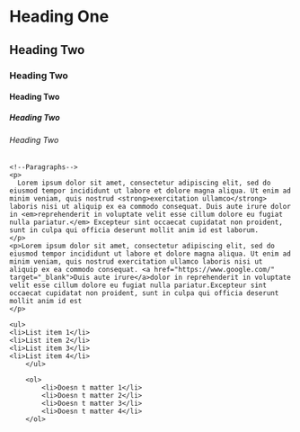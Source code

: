 <!DOCTYPE html>
<html>
<head>
	<title>HTML Cheat Sheet</title>
</head>
<body>
	<!--Headings-->
	<h1>Heading One</h1>
	<h2>Heading Two</h2>
	<h3>Heading Two</h3>
	<h4>Heading Two</h4>
	<h5>Heading Two</h5>
	<h6>Heading Two</h6>
	
	<!--Paragraphs-->
	<p>
	  Lorem ipsum dolor sit amet, consectetur adipiscing elit, sed do eiusmod tempor incididunt ut labore et dolore magna aliqua. Ut enim ad minim veniam, quis nostrud <strong>exercitation ullamco</strong> laboris nisi ut aliquip ex ea commodo consequat. Duis aute irure dolor in <em>reprehenderit in voluptate velit esse cillum dolore eu fugiat nulla pariatur.</em> Excepteur sint occaecat cupidatat non proident, sunt in culpa qui officia deserunt mollit anim id est laborum.
	</p>
	<p>Lorem ipsum dolor sit amet, consectetur adipiscing elit, sed do eiusmod tempor incididunt ut labore et dolore magna aliqua. Ut enim ad minim veniam, quis nostrud exercitation ullamco laboris nisi ut aliquip ex ea commodo consequat. <a href="https://www.google.com/" target="_blank">Duis aute irure</a>dolor in reprehenderit in voluptate velit esse cillum dolore eu fugiat nulla pariatur.Excepteur sint occaecat cupidatat non proident, sunt in culpa qui officia deserunt mollit anim id est 
	</p>
	
	<ul>
	<li>List item 1</li>
	<li>List item 2</li>
	<li>List item 3</li>
	<li>List item 4</li>
		</ul>

		<ol>
			<li>Doesn t matter 1</li>
			<li>Doesn t matter 2</li>
			<li>Doesn t matter 3</li>
			<li>Doesn t matter 4</li>
		</ol>
</body>
</html>
